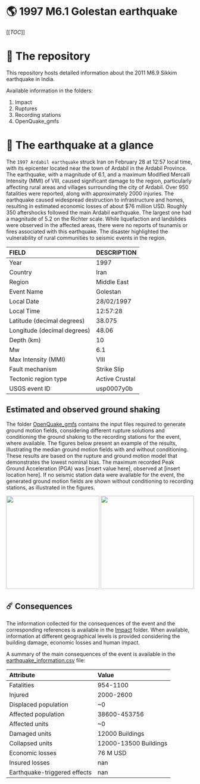 # 🌎 1997 M6.1 Golestan earthquake
[[_TOC_]]

# 📂 The repository

This repository hosts detailed information about the 2011 M6.9 Sikkim earthquake in India.

Available information in the folders:

1. Impact
2. Ruptures
3. Recording stations
4. OpenQuake_gmfs


# 🚀 The earthquake at a glance 

The `1997 Ardabil earthquake` struck Iran on February 28 at 12:57 local time, with its epicenter located near the town of Ardabil in the Ardabil Province. The earthquake, with a magnitude of 6.1, and a maximum Modified Mercalli Intensity (MMI) of VIII, caused significant damage to the region, particularly affecting rural areas and villages surrounding the city of Ardabil. Over 950 fatalities were reported, along with approximately 2000 injuries. The earthquake caused widespread destruction to infrastructure and homes, resulting in estimated economic losses of about $76 million USD. Roughly 350 aftershocks followed the main Ardabil earthquake. The largest one had a magnitude of 5.2 on the Richter scale. While liquefaction and landslides were observed in the affected areas, there were no reports of tsunamis or fires associated with this earthquake. The disaster highlighted the vulnerability of rural communities to seismic events in the region.

| FIELD | DESCRIPTION |
|:-------|:-------------|
| Year | 1997 |
| Country | Iran |
| Region | Middle East |
| Event Name | Golestan |
| Local Date | 28/02/1997 |
| Local Time | 12:57:28 |
| Latitude (decimal degrees) | 38.075 |
| Longitude (decimal degrees) | 48.06 |
| Depth (km) | 10 |
| Mw | 6.1 |
| Max Intensity (MMI) | VIII |
| Fault mechanism | Strike Slip |
| Tectonic region type | Active Crustal |
| USGS event ID | usp0007y0b |

## Estimated and observed ground shaking

The folder [OpenQuake_gmfs](./OpenQuake_gmfs/) contains the input files required to generate ground motion fields, considering different rupture solutions and conditioning the ground shaking to the recording stations for the event, where available. The figures below present an example of the results, illustrating the median ground motion fields with and without conditioning. These results are based on the rupture and ground motion model that demonstrates the lowest nominal bias. The maximum recorded Peak Ground Acceleration (PGA) was [insert value here], observed at [insert location here]. If no seismic station data were available for the event, the generated ground motion fields are shown without conditioning to recording stations, as illustrated in the figures.

<img src="./OpenQuake_gmfs/median_gmf_stations_none.png" height="250">
<img src="./OpenQuake_gmfs/median_gmf_stations_seismic.png" height="250">

## ☄️ Consequences

The information collected for the consequences of the event and the corresponding references is available in the [Impact](./Impact) folder. When available, information at different geographical levels is provided considering the building damage, economic losses and human impact.

A summary of the main consequences of the event is available in the [earthquake_information.csv](./earthquake_information.csv) file:

| Attribute | Value |
|:-------|:-------------|
| Fatalities | 954-1100 |
| Injured | 2000-2600 |
| Displaced population | ~0 |
| Affected population | 38600-453756 |
| Affected units | ~0  |
| Damaged units | 12000 Buildings |
| Collapsed units | 12000-13500 Buildings |
| Economic losses | 76 M USD |
| Insured losses | nan |
| Earthquake-triggered effects | nan |
